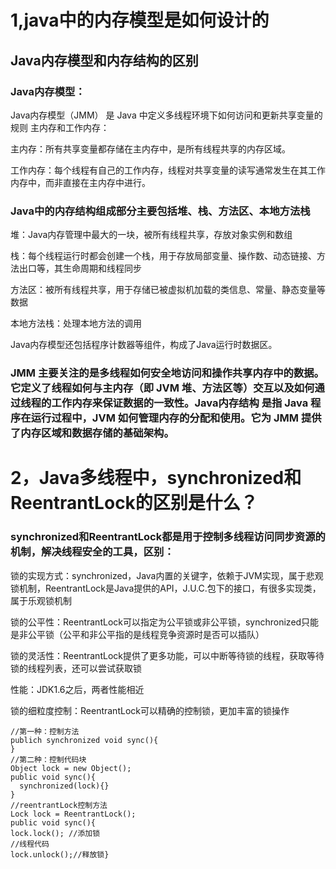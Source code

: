 # 1,java中的内存模型是如何设计的
## Java内存模型和内存结构的区别
### Java内存模型：
Java内存模型（JMM） 是 Java 中定义多线程环境下如何访问和更新共享变量的规则
主内存和工作内存：

主内存：所有共享变量都存储在主内存中，是所有线程共享的内存区域。

工作内存：每个线程有自己的工作内存，线程对共享变量的读写通常发生在其工作内存中，而非直接在主内存中进行。
### Java中的内存结构组成部分主要包括堆、栈、方法区、本地方法栈
堆：Java内存管理中最大的一块，被所有线程共享，存放对象实例和数组

栈：每个线程运行时都会创建一个栈，用于存放局部变量、操作数、动态链接、方法出口等，其生命周期和线程同步

方法区：被所有线程共享，用于存储已被虚拟机加载的类信息、常量、静态变量等数据

本地方法栈：处理本地方法的调用

Java内存模型还包括程序计数器等组件，构成了Java运行时数据区。
### JMM 主要关注的是多线程如何安全地访问和操作共享内存中的数据。它定义了线程如何与主内存（即 JVM 堆、方法区等）交互以及如何通过线程的工作内存来保证数据的一致性。Java内存结构 是指 Java 程序在运行过程中，JVM 如何管理内存的分配和使用。它为 JMM 提供了内存区域和数据存储的基础架构。

# 2，Java多线程中，synchronized和ReentrantLock的区别是什么？
### synchronized和ReentrantLock都是用于控制多线程访问同步资源的机制，解决线程安全的工具，区别：
锁的实现方式：synchronized，Java内置的关键字，依赖于JVM实现，属于悲观锁机制，ReentrantLock是Java提供的API，J.U.C.包下的接口，有很多实现类，属于乐观锁机制

锁的公平性：ReentrantLock可以指定为公平锁或非公平锁，synchronized只能是非公平锁（公平和非公平指的是线程竞争资源时是否可以插队）

锁的灵活性：ReentrantLock提供了更多功能，可以中断等待锁的线程，获取等待锁的线程列表，还可以尝试获取锁

性能：JDK1.6之后，两者性能相近

锁的细粒度控制：ReentrantLock可以精确的控制锁，更加丰富的锁操作

```
//第一种：控制方法
publich synchronized void sync(){
}
//第二种：控制代码块
Object lock = new Object();
public void sync(){
  synchronized(lock){}
}
//reentrantLock控制方法
Lock lock = ReentrantLock();
public void sync(){
lock.lock(); //添加锁
//线程代码
lock.unlock();//释放锁}

```

